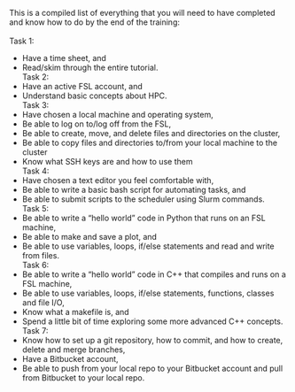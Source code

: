 This is a compiled list of everything that you will need to have completed and know how to do by the end of the training:  
\
Task 1:  
* Have a time sheet, and  
* Read/skim through the entire tutorial.  
Task 2:  
* Have an active FSL account, and  
* Understand basic concepts about HPC.  
Task 3:  
* Have chosen a local machine and operating system,  
* Be able to log on to/log off from the FSL,  
* Be able to create, move, and delete files and directories on the cluster,  
* Be able to copy files and directories to/from your local machine to the cluster  
* Know what SSH keys are and how to use them  
Task 4:  
* Have chosen a text editor you feel comfortable with,  
* Be able to write a basic bash script for automating tasks, and  
* Be able to submit scripts to the scheduler using Slurm commands.  
Task 5:   
* Be able to write a “hello world” code in Python that runs on an FSL machine,  
* Be able to make and save a plot, and  
* Be able to use variables, loops, if/else statements and read and write from files.  
Task 6:  
* Be able to write a “hello world” code in C++ that compiles and runs on a FSL machine,
* Be able to use variables, loops, if/else statements, functions, classes and file I/O,
* Know what a makefile is, and 
* Spend a little bit of time exploring some more advanced C++ concepts.
Task 7:   
* Know how to set up a git repository, how to commit, and how to create, delete and merge branches,
* Have a Bitbucket account,
* Be able to push from your local repo to your Bitbucket account and pull from Bitbucket to your local repo.